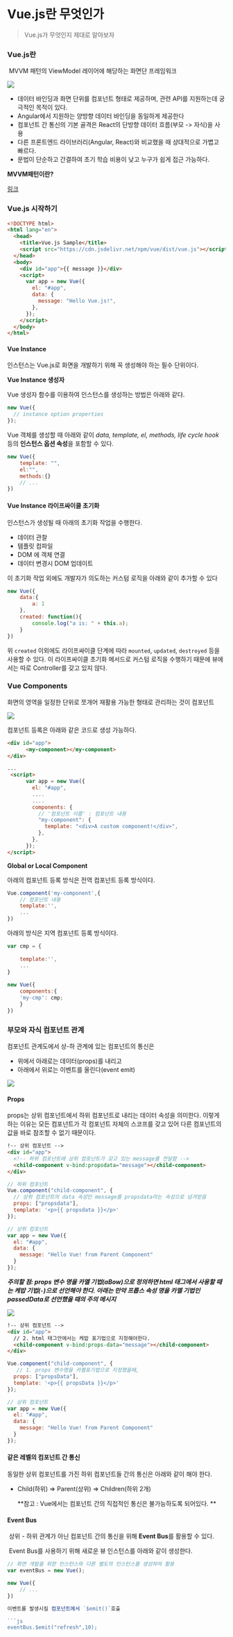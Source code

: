 # Vue.js란 무엇인가

> Vue.js가 무엇인지 제대로 알아보자

### Vue.js란

​	MVVM 패턴의 ViewModel 레이어에 해당하는 화면단 프레임워크

<img src="../../2.Pictures/view-model.png">

- 데이터 바인딩과 화면 단위를 컴포넌트 형태로 제공하며, 관련 API를 지원하는데 궁극적인 목적이 있다.
- Angular에서 지원하는 양방향 데이터 바인딩을 동일하게 제공한다
- 컴포넌트 간 통신의 기본 골격은 React의 단방향 데이터 흐름(부모 -> 자식)을 사용
- 다른 프론트엔드 라이브러리(Angular, React)와 비교했을 때 상대적으로 가볍고 빠르다.
- 문법이 단순하고 간결하여 초기 학습 비용이 낮고 누구가 쉽게 접근 가능하다.

**MVVM패턴이란?**

[링크](./MVVM패턴.md)

### Vue.js 시작하기

```html
<!DOCTYPE html>
<html lang="en">
  <head>
    <title>Vue.js Sample</title>
    <script src="https://cdn.jsdelivr.net/npm/vue/dist/vue.js"></script>
  </head>
  <body>
    <div id="app">{{ message }}</div>
    <script>
      var app = new Vue({
        el: "#app",
        data: {
          message: "Hello Vue.js!",
        },
      });
    </script>
  </body>
</html>

```

#### Vue Instance

인스턴스는 Vue.js로 화면을 개발하기 위해 꼭 생성해야 하는 필수 단위이다.

**Vue Instance 생성자**

Vue 생성자 함수를 이용하여 인스턴스를 생성하는 방법은 아래와 같다.

```js
new Vue({
  // instance option properties
});
```

Vue 객체를 생성할 때 아래와 같이 *data, template, el, methods, life cycle hook* 등의 **인스턴스 옵션 속성**을 포함할 수 있다.

```js
new Vue({
    template: "",
    el:"",
    methods:{}
    // ...
})
```

#### Vue Instance 라이프싸이클 초기화

인스턴스가 생성될 때 아래의 초기화 작업을 수행한다.

- 데이터 관찰
- 템플릿 컴파일
- DOM 에 객체 연결
- 데이터 변경시 DOM 업데이트

이 초기화 작업 외에도 개발자가 의도하는 커스텀 로직을 아래와 같이 추가할 수 있다

```js
new Vue({
    data:{
        a: 1
    },
    created: function(){
        console.log("a is: " + this.a);
    }
})
```

위 `created` 이외에도 라이프싸이클 단계에 따라 `mounted`, `updated`, `destroyed` 등을 사용할 수 있다. 이 라이프싸이클 초기화 메서드로 커스텀 로직을 수행하기 때문에 뷰에서는 따로 Controller를 갖고 있지 않다.

### Vue Components

화면의 영역을 일정한 단위로 쪼개어 재활용 가능한 형태로 관리하는 것이 컴포넌트

<img src="../../2.Pictures/components.png">

컴포넌트 등록은 아래와 같은 코드로 생성 가능하다.

```html
<div id="app">
      <my-component></my-component>
</div>

...
 <script>
      var app = new Vue({
        el: "#app",
        ....
        ....
        components: {
          // '컴포넌트 이름' : 컴포넌트 내용
          "my-component": {
            template: "<div>A custom component!</div>",
          },
        },
      });
</script>
```

**Global or Local Component**

아래의 컴포넌트 등록 방식은 전역 컴포넌트 등록 방식이다.

```js
Vue.component('my-component',{
    // 컴포넌트 내용
    template:'',
    ...
})
```

아래의 방식은 지역 컴포넌트 등록 방식이다.

```js
var cmp = {
    
    template:'',
    ...
}
    
new Vue({
    components:{
    'my-cmp': cmp;
	}
})
```

### 부모와 자식 컴포넌트 관계

컴포넌트 관계도에서 상-하 관계에 있는 컴포넌트의 통신은

- 위에서 아래로는 데이터(props)를 내리고
-  아래에서 위로는 이벤트를 올린다(event emit)

<img src="../../2.Pictures/parent-child-relationship.png">

#### Props

props는 상위 컴포넌트에서 하위 컴포넌트로 내리는 데이터 속성을 의미한다. 이렇게 하는 이유는 모든 컴포넌트가 각 컴포넌트 자체의 스코프를 갖고 있어 다른 컴포넌트의 값을 바로 참조할 수 없기 때문이다.

```html
!-- 상위 컴포넌트 -->
<div id="app">
  <!-- 하위 컴포넌트에 상위 컴포넌트가 갖고 있는 message를 전달함 -->
  <child-component v-bind:propsdata="message"></child-component>
</div>
```

```js
// 하위 컴포넌트
Vue.component("child-component", {
  // 상위 컴포넌트의 data 속성인 message를 propsdata라는 속성으로 넘겨받음
  props: ["propsdata"],
  template: '<p>{{ propsdata }}</p>'
});

// 상위 컴포넌트
var app = new Vue({
  el: "#app",
  data: {
    message: "Hello Vue! from Parent Component"
  }
});

```

***주의할 점: props 변수 명을 카멜 기법(aBow)으로 정의하면 html 태그에서 사용할 때는 케밥 기법(`-`)으로 선언해야 한다. 아래는 만약 프롭스 속성 명을 카멜 기법인 passedData로 선언했을 때의 주의 메시지***

<img src="../../2.Pictures/props-name-parsing-tip.png">

```html
!-- 상위 컴포넌트 -->
<div id="app">
  // 2. html 태그안에서는 케밥 표기법으로 지정해야한다.
  <child-component v-bind:props-data="message"></child-component>
</div>
```

```js
Vue.component("child-component", {
   // 1. props 변수명을 카멜표기법으로 지정했을때,
  props: ["propsData"],
  template: '<p>{{ propsData }}</p>'
});

// 상위 컴포넌트
var app = new Vue({
  el: "#app",
  data: {
    message: "Hello Vue! from Parent Component"
  }
});
```

#### 같은 레벨의 컴포넌트 간 통신

동일한 상위 컴포넌트를 가진 하위 컴포넌트들 간의 통신은 아래와 같이 해야 한다.

- Child(하위) => Parent(상위) => Children(하위 2개)

  **참고 : Vue에서는 컴포넌트 간의 직접적인 통신은 불가능하도록 되어있다. **

#### Event Bus

​	상위 - 하위 관계가 아닌 컴포넌트 간의 통신을 위해 **Event Bus**를 활용할 수 있다.

​	Event Bus를 사용하기 위해 새로운 뷰 인스턴스를 아래와 같이 생성한다.

```js
// 화면 개발을 위한 인스턴스와 다른 별도의 인스턴스를 생성하여 활용
var eventBus = new Vue();

new Vue({
    // ...
})

이벤트를 발생시킬 컴포넌트에서 `$emit()`호출

```js
eventBus.$emit("refresh",10);
```











